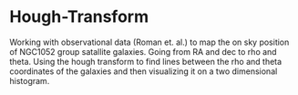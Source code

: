 # Hough-Transform

Working with observational data (Roman et. al.) to map the on sky position of NGC1052 group satallite galaxies. Going from RA and dec to rho and theta. Using the hough transform to find lines between the rho and theta coordinates of the galaxies and then visualizing it on a two dimensional histogram.

